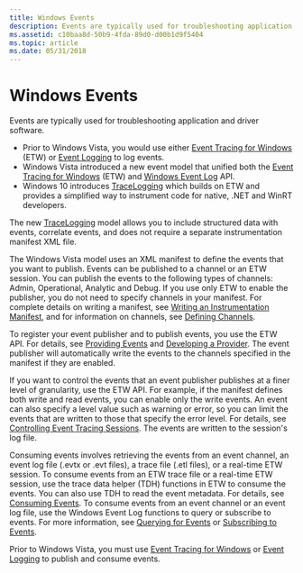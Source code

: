 ```yaml
---
title: Windows Events
description: Events are typically used for troubleshooting application and driver software.Prior to Windows Vista, you would use either Event Tracing for Windows (ETW) or Event Logging to log events.Windows Vista introduced a new event model that unified both the Event Tracing for Windows (ETW) and Windows Event Log API.Windows 10 introduces TraceLogging which builds on ETW and provides a simplified way to instrument code for native, .NET and WinRT developers.
ms.assetid: c10baa8d-50b9-4fda-89d0-d00b1d9f5404
ms.topic: article
ms.date: 05/31/2018
---
```


# Windows Events

Events are typically used for troubleshooting application and driver software.

-   Prior to Windows Vista, you would use either [Event Tracing for Windows](https://docs.microsoft.com/windows/desktop/ETW/event-tracing-portal) (ETW) or [Event Logging](https://docs.microsoft.com/windows/desktop/EventLog/event-logging) to log events.
-   Windows Vista introduced a new event model that unified both the [Event Tracing for Windows](https://docs.microsoft.com/windows/desktop/ETW/event-tracing-portal) (ETW) and [Windows Event Log](https://docs.microsoft.com/windows/desktop/WES/windows-event-log) API.
-   Windows 10 introduces [TraceLogging](https://docs.microsoft.com/windows/desktop/tracelogging/trace-logging-portal) which builds on ETW and provides a simplified way to instrument code for native, .NET and WinRT developers.

The new [TraceLogging](https://docs.microsoft.com/windows/desktop/tracelogging/trace-logging-portal) model allows you to include structured data with events, correlate events, and does not require a separate instrumentation manifest XML file.

The Windows Vista model uses an XML manifest to define the events that you want to publish. Events can be published to a channel or an ETW session. You can publish the events to the following types of channels: Admin, Operational, Analytic and Debug. If you use only ETW to enable the publisher, you do not need to specify channels in your manifest. For complete details on writing a manifest, see [Writing an Instrumentation Manifest](https://docs.microsoft.com/windows/desktop/WES/writing-an-instrumentation-manifest), and for information on channels, see [Defining Channels](https://docs.microsoft.com/windows/desktop/WES/defining-channels).

To register your event publisher and to publish events, you use the ETW API. For details, see [Providing Events](https://docs.microsoft.com/windows/desktop/ETW/providing-events) and [Developing a Provider](https://docs.microsoft.com/windows/desktop/WES/developing-a-provider). The event publisher will automatically write the events to the channels specified in the manifest if they are enabled.

If you want to control the events that an event publisher publishes at a finer level of granularity, use the ETW API. For example, if the manifest defines both write and read events, you can enable only the write events. An event can also specify a level value such as warning or error, so you can limit the events that are written to those that specify the error level. For details, see [Controlling Event Tracing Sessions](https://docs.microsoft.com/windows/desktop/ETW/controlling-event-tracing-sessions). The events are written to the session's log file.

Consuming events involves retrieving the events from an event channel, an event log file (.evtx or .evt files), a trace file (.etl files), or a real-time ETW session. To consume events from an ETW trace file or a real-time ETW session, use the trace data helper (TDH) functions in ETW to consume the events. You can also use TDH to read the event metadata. For details, see [Consuming Events](https://docs.microsoft.com/windows/desktop/ETW/consuming-events). To consume events from an event channel or an event log file, use the Windows Event Log functions to query or subscribe to events. For more information, see [Querying for Events](https://docs.microsoft.com/windows/desktop/WES/querying-for-events) or [Subscribing to Events](https://docs.microsoft.com/windows/desktop/WES/subscribing-to-events).

Prior to Windows Vista, you must use [Event Tracing for Windows](https://docs.microsoft.com/windows/desktop/ETW/event-tracing-portal) or [Event Logging](https://docs.microsoft.com/windows/desktop/EventLog/event-logging) to publish and consume events.

 

 




